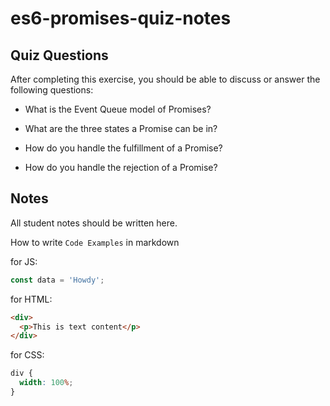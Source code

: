 # es6-promises-quiz-notes

## Quiz Questions

After completing this exercise, you should be able to discuss or answer the following questions:

- What is the Event Queue model of Promises?

- What are the three states a Promise can be in?

- How do you handle the fulfillment of a Promise?

- How do you handle the rejection of a Promise?

## Notes

All student notes should be written here.

How to write `Code Examples` in markdown

for JS:

```javascript
const data = 'Howdy';
```

for HTML:

```html
<div>
  <p>This is text content</p>
</div>
```

for CSS:

```css
div {
  width: 100%;
}
```
